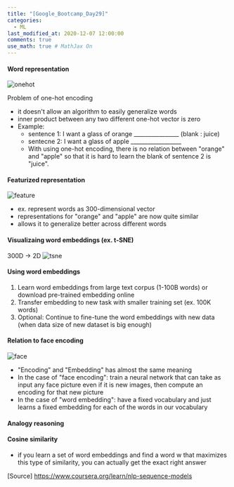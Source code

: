 ```yaml
---
title: "[Google_Bootcamp_Day29]"
categories: 
  - ML
last_modified_at: 2020-12-07 12:00:00
comments: true
use_math: true # MathJax On
---
```


#### Word representation
![onehot](https://user-images.githubusercontent.com/62474292/101322578-9cba8f80-38aa-11eb-8c21-e09c04fbdf27.png)

Problem of one-hot encoding
- it doesn't allow an algorithm to easily generalize words
- inner product between any two different one-hot vector is zero
- Example:
  - sentence 1: I want a glass of orange ________________ (blank : juice)
  - sentecne 2: I want a glass of apple __________________ 
  - With using one-hot encoding, there is no relation between "orange" and "apple" so that it is hard to learn the blank of sentence 2 is "juice".
  
#### Featurized representation
![feature](https://user-images.githubusercontent.com/62474292/101322575-9b896280-38aa-11eb-83a4-4bcc4b085ecf.png)

- ex. represent words as 300-dimensional vector
- representations for "orange" and "apple" are now quite similar
- allows it to generalize better across different words

#### Visualizaing word embeddings (ex. t-SNE)

300D -> 2D
![tsne](https://user-images.githubusercontent.com/62474292/101322579-9d532600-38aa-11eb-94eb-5737ffa3aa3d.png)

#### Using word embeddings

1. Learn word embeddings from large text corpus (1-100B words) or download pre-trained embedding online
2. Transfer embedding to new task with smaller training set (ex. 100K words)
3. Optional: Continue to fine-tune the word embeddings with new data (when data size of new dataset is big enough)

#### Relation to face encoding
![face](https://user-images.githubusercontent.com/62474292/101324378-819d4f00-38ad-11eb-8cef-a50b85fdc140.png)

- "Encoding" and "Embedding" has almost the same meaning
- In the case of "face encoding": train a neural network that can take as input any face picture even if it is new images, then compute an encoding for that new picture
- In the case of "word embedding": have a fixed vocabulary and just learns a fixed embedding for each of the words in our vocabulary

#### Analogy reasoning


#### Cosine similarity

- if you learn a set of word embeddings and find a word w that maximizes this type of similarity, you can actually get the exact right answer

[Source] https://www.coursera.org/learn/nlp-sequence-models
